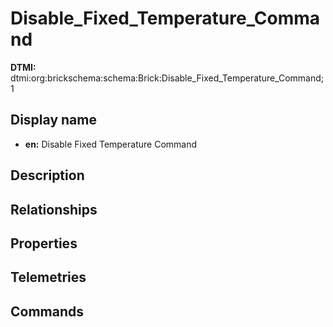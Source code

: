 # Disable_Fixed_Temperature_Command
**DTMI:** dtmi:org:brickschema:schema:Brick:Disable_Fixed_Temperature_Command;1
## Display name
- **en:** Disable Fixed Temperature Command
## Description
## Relationships
## Properties
## Telemetries
## Commands
